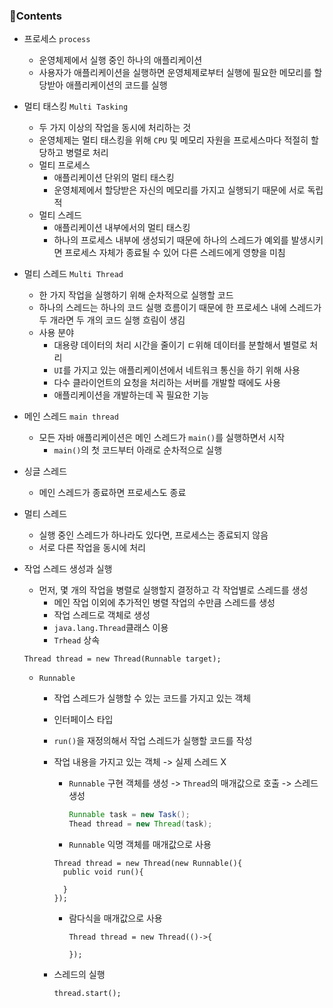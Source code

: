 ### 📒Contents

- 프로세스 `process`
    
    - 운영체제에서 실행 중인 하나의 애플리케이션
    - 사용자가 애플리케이션을 실행하면 운영체제로부터 실행에 필요한 메모리를 할당받아 애플리케이션의 코드를 실행
    
- 멀티 태스킹 `Multi Tasking`

    - 두 가지 이상의 작업을 동시에 처리하는 것
    - 운영체제는 멀티 태스킹을 위해 `CPU` 및 메모리 자원을 프로세스마다 적절히 할당하고 병렬로 처리
    - 멀티 프로세스
        - 애플리케이션 단위의 멀티 태스킹
        - 운영체제에서 할당받은 자신의 메모리를 가지고 실행되기 때문에 서로 독립적
    - 멀티 스레드
        - 애플리케이션 내부에서의 멀티 태스킹
        - 하나의 프로세스 내부에 생성되기 때문에 하나의 스레드가 예외를 발생시키면 프로세스 자체가 종료될 수 있어 다른 스레드에게 영향을 미침

- 멀티 스레드 `Multi Thread`

    - 한 가지 작업을 실행하기 위해 순차적으로 실행할 코드
    - 하나의 스레드는 하나의 코드 실행 흐름이기 때문에 한 프로세스 내에 스레드가 두 개라면 두 개의 코드 실행 흐림이 생김
    - 사용 분야
        - 대용량 데이터의 처리 시간을 줄이기 ㄷ위해 데이터를 분할해서 별렬로 처리
        - `UI`를 가지고 있는 애플리케이션에서 네트워크 통신을 하기 위해 사용
        - 다수 클라이언트의 요청을 처리하는 서버를 개발할 때에도 사용
        - 애플리케이션을 개발하는데 꼭 필요한 기능

- 메인 스레드 `main thread`

    - 모든 자바 애플리케이션은 메인 스레드가 `main()`를 실행하면서 시작
        - `main()`의 첫 코드부터 아래로 순차적으로 실행

- 싱글 스레드

    - 메인 스레드가 종료하면 프로세스도 종료

- 멀티 스레드

    - 실행 중인 스레드가 하나라도 있다면, 프로세스는 종료되지 않음
    - 서로 다른 작업을 동시에 처리

- 작업 스레드 생성과 실행

    - 먼저, 몇 개의 작업을 병렬로 실행할지 결정하고 각 작업별로 스레드를 생성
        - 메인 작업 이외에 추가적인 병렬 작업의 수만큼 스레드를 생성
        - 작업 스레드로 객체로 생성
        - `java.lang.Thread`클래스 이용
        - `Trhead` 상속

    `Thread thread = new Thread(Runnable target);`

    - `Runnable`

      - 작업 스레드가 실행할 수 있는 코드를 가지고 있는 객체

      - 인터페이스 타입

      - `run()`을 재정의해서 작업 스레드가 실행할 코드를 작성

      - 작업 내용을 가지고 있는 객체 -> 실제 스레드 X

        - `Runnable` 구현 객체를 생성 -> `Thread`의 매개값으로 호출 -> 스레드 생성

          ```java
          Runnable task = new Task();
          Thead thread = new Thread(task);
          ```

        -  `Runnable` 익명 객체를 매개값으로 사용

          ```
          Thread thread = new Thread(new Runnable(){
          	public void run(){
          	
          	}
          });
          ```

        - 람다식을 매개값으로 사용

          ```
          Thread thread = new Thread(()->{
          	
          });
          ```

      - 스레드의 실행

        ```
        thread.start();
        ```

        

